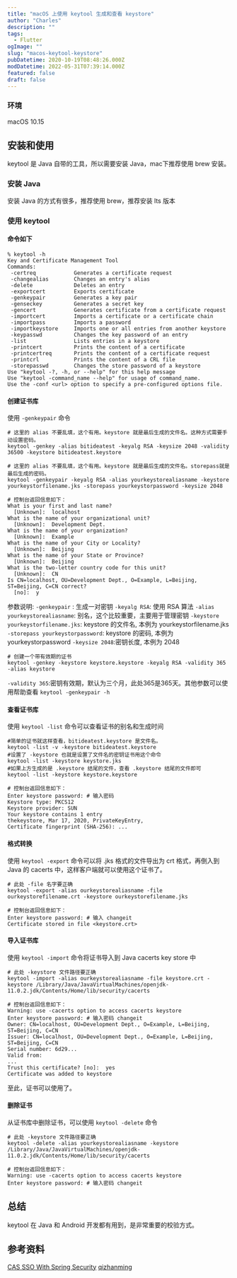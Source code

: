 ```yaml
---
title: "macOS 上使用 keytool 生成和查看 keystore"
author: "Charles"
description: ""
tags:
  - Flutter
ogImage: ""
slug: "macos-keytool-keystore"
pubDatetime: 2020-10-19T08:48:26.000Z
modDatetime: 2022-05-31T07:39:14.000Z
featured: false
draft: false
---
```


### 环境

macOS 10.15

## 安装和使用

keytool 是 Java 自带的工具，所以需要安装 Java，mac下推荐使用 brew 安装。

### 安装 Java

安装 Java 的方式有很多，推荐使用 brew，推荐安装 lts 版本

### 使用 keytool

#### 命令如下

```shell
% keytool -h
Key and Certificate Management Tool
Commands:
 -certreq            Generates a certificate request
 -changealias        Changes an entry's alias
 -delete             Deletes an entry
 -exportcert         Exports certificate
 -genkeypair         Generates a key pair
 -genseckey          Generates a secret key
 -gencert            Generates certificate from a certificate request
 -importcert         Imports a certificate or a certificate chain
 -importpass         Imports a password
 -importkeystore     Imports one or all entries from another keystore
 -keypasswd          Changes the key password of an entry
 -list               Lists entries in a keystore
 -printcert          Prints the content of a certificate
 -printcertreq       Prints the content of a certificate request
 -printcrl           Prints the content of a CRL file
 -storepasswd        Changes the store password of a keystore
Use "keytool -?, -h, or --help" for this help message
Use "keytool -command_name --help" for usage of command_name.
Use the -conf <url> option to specify a pre-configured options file.
```

#### 创建证书库

使用 `-genkeypair` 命令

```shell
# 这里的 alias 不要乱填，这个有用。keystore 就是最后生成的文件名。这种方式需要手动设置密码。
keytool -genkey -alias bitideatest -keyalg RSA -keysize 2048 -validity 36500 -keystore bitideatest.keystore

# 这里的 alias 不要乱填，这个有用。keystore 就是最后生成的文件名。storepass就是最后生成的密码。
keytool -genkeypair -keyalg RSA -alias yourkeystorealiasname -keystore yourkeystorfilename.jks -storepass yourkeystorpassword -keysize 2048

# 控制台返回信息如下：
What is your first and last name?
  [Unknown]:  localhost
What is the name of your organizational unit?
  [Unknown]:  Development Dept.
What is the name of your organization?
  [Unknown]:  Example
What is the name of your City or Locality?
  [Unknown]:  Beijing
What is the name of your State or Province?
  [Unknown]:  Beijing
What is the two-letter country code for this unit?
  [Unknown]:  CN
Is CN=localhost, OU=Development Dept., O=Example, L=Beijing, ST=Beijing, C=CN correct?
  [no]:  y
```

参数说明:
`-genkeypair` : 生成一对密钥
`-keyalg RSA`: 使用 RSA 算法
`-alias yourkeystorealiasname`: 别名，这个比较重要，主要用于管理密钥
`-keystore yourkeystorfilename.jks`: keystore 的文件名, 本例为 yourkeystorfilename.jks
`-storepass yourkeystorpassword`: keystore 的密码, 本例为 yourkeystorpassword
`-keysize 2048`:密钥长度, 本例为 2048

```shell
# 创建一个带有效期的证书
keytool -genkey -keystore keystore.keystore -keyalg RSA -validity 365 -alias keystore
```

`-validity 365`:密钥有效期，默认为三个月，此处365是365天。其他参数可以使用帮助查看 `keytool -genkeypair -h`

#### 查看证书库

使用 `keytool -list` 命令可以查看证书的别名和生成时间

```shell
#简单的证书就这样查看，bitideatest.keystore 是文件名。
keytool -list -v -keystore bitideatest.keystore
#设置了 -keystore 也就是设置了文件名的密钥证书用这个命令
keytool -list -keystore keystore.jks
#如果上方生成的是 .keystore 结尾的文件，查看 .keystore 结尾的文件即可
keytool -list -keystore keystore.keystore

# 控制台返回信息如下：
Enter keystore password: # 输入密码
Keystore type: PKCS12
Keystore provider: SUN
Your keystore contains 1 entry
thekeystore, Mar 17, 2020, PrivateKeyEntry,
Certificate fingerprint (SHA-256): ...
```

#### 格式转换

使用 `keytool -export` 命令可以将 .jks 格式的文件导出为 crt 格式，再倒入到 Java 的 cacerts 中，这样客户端就可以使用这个证书了。

```shell
# 此处 -file 名字要正确
keytool -export -alias ourkeystorealiasname -file ourkeystorefilename.crt -keystore ourkeystorefilename.jks

# 控制台返回信息如下：
Enter keystore password: # 输入 changeit
Certificate stored in file <keystore.crt>
```

#### 导入证书库

使用 `keytool -import` 命令将证书导入到 Java cacerts key store 中

```shell
# 此处 -keystore 文件路径要正确
keytool -import -alias ourkeystorealiasname -file keystore.crt -keystore /Library/Java/JavaVirtualMachines/openjdk-11.0.2.jdk/Contents/Home/lib/security/cacerts

# 控制台返回信息如下：
Warning: use -cacerts option to access cacerts keystore
Enter keystore password: # 输入密码 changeit
Owner: CN=localhost, OU=Development Dept., O=Example, L=Beijing, ST=Beijing, C=CN
Issuer: CN=localhost, OU=Development Dept., O=Example, L=Beijing, ST=Beijing, C=CN
Serial number: 6d29...
Valid from:
...
Trust this certificate? [no]:  yes
Certificate was added to keystore
```

至此，证书可以使用了。

#### 删除证书

从证书库中删除证书，可以使用 `keytool -delete` 命令

```shell
# 此处 -keystore 文件路径要正确
keytool -delete -alias yourkeystorealiasname -keystore /Library/Java/JavaVirtualMachines/openjdk-11.0.2.jdk/Contents/Home/lib/security/cacerts

# 控制台返回信息如下：
Warning: use -cacerts option to access cacerts keystore
Enter keystore password: # 输入密码 changeit
```

## 总结

keytool 在 Java 和 Android 开发都有用到，是非常重要的校验方式。

## 参考资料

[CAS SSO With Spring Security](https://www.baeldung.com/spring-security-cas-sso)
[qizhanming](https://qizhanming.com/blog/2020/03/17/how-to-use-keytool-on-macos)

